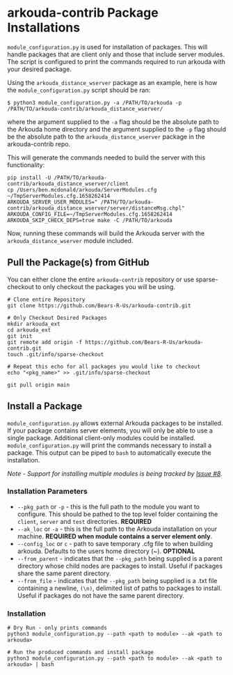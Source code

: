 # arkouda-contrib Package Installations

`module_configuration.py` is used for installation of packages. This will handle packages that are client only and those that include server modules. The script is configured to print the commands required to run arkouda with your desired package.

Using the `arkouda_distance_wserver` package as an example, here is how the `module_configuration.py` script should be ran:

```
$ python3 module_configuration.py -a /PATH/TO/arkouda -p /PATH/TO/arkouda-contrib/arkouda_distance_wserver/
```
where the argument supplied to the `-a` flag should be the absolute path to the Arkouda home directory and the argument supplied to the `-p` flag should be the absolute path to the `arkouda_distance_wserver` package in the arkouda-contrib repo.

This will generate the commands needed to build the server with this functionality:

```
pip install -U /PATH/TO/arkouda-contrib/arkouda_distance_wserver/client
cp /Users/ben.mcdonald/arkouda/ServerModules.cfg ~/TmpServerModules.cfg.1658262414
ARKOUDA_SERVER_USER_MODULES=" /PATH/TO/arkouda-contrib/arkouda_distance_wserver/server/distanceMsg.chpl" ARKOUDA_CONFIG_FILE=~/TmpServerModules.cfg.1658262414 ARKOUDA_SKIP_CHECK_DEPS=true make -C /PATH/TO/arkouda
```

Now, running these commands will build the Arkouda server with the `arkouda_distance_wserver` module included.

## Pull the Package(s) from GitHub

You can either clone the entire `arkouda-contrib` repository or use sparse-checkout to only checkout the packages you will be using.

```commandline
# Clone entire Repository
git clone https://github.com/Bears-R-Us/arkouda-contrib.git

# Only Checkout Desired Packages
mkdir arkouda_ext
cd arkouda_ext
git init
git remote add origin -f https://github.com/Bears-R-Us/arkouda-contrib.git
touch .git/info/sparse-checkout

# Repeat this echo for all packages you would like to checkout
echo "<pkg_name>" >> .git/info/sparse-checkout

git pull origin main
```

## Install a Package

`module_configuration.py` allows external Arkouda packages to be installed. If your package contains server elements, you will only be able to use a single package. Additional client-only modules could be installed. `module_configuration.py` will print the commands necessary to install a package. This output can be piped to `bash` to automatically execute the installation.

*Note - Support for installing multiple modules is being tracked by [Issue #8](https://github.com/Bears-R-Us/arkouda-contrib/issues/8).*


### Installation Parameters
- `--pkg_path` or `-p` - this is the full path to the module you want to configure. This should be pathed to the top level folder containing the `client`, `server` and `test` directories. **REQUIRED**
- `--ak_loc` or `-a` - this is the full path to the Arkouda installation on your machine. **REQUIRED when module contains a server element only**.
- `--config_loc` or `c` - path to save temporary .cfg file to when building arkouda. Defaults to the users home directory (~). **OPTIONAL**
- `--from_parent` - indicates that the `--pkg_path` being supplied is a parent directory whose child nodes are packages to install. Useful if packages share the same parent directory.
- `--from_file` - indicates that the `--pkg_path` being supplied is a .txt file containing a newline, `(\n)`, delimited list of paths to packages to install. Useful if packages do not have the same parent directory.


### Installation
```commandline
# Dry Run - only prints commands
python3 module_configuration.py --path <path to module> --ak <path to arkouda>

# Run the produced commands and install package
python3 module_configuration.py --path <path to module> --ak <path to arkouda> | bash
```